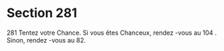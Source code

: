 # Section 281

281
Tentez votre Chance. Si vous êtes Chanceux, rendez -vous au 104 .
Sinon, rendez -vous au 82.
